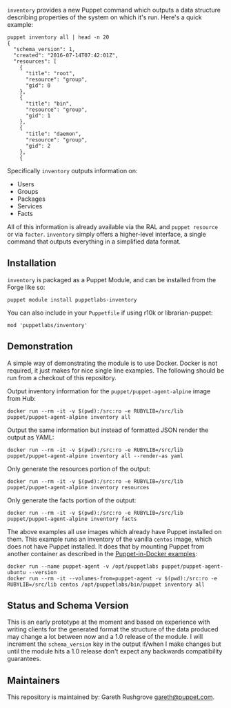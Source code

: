 `inventory` provides a new Puppet command which outputs a data structure
describing properties of the system on which it's run. Here's a quick
example:

```
puppet inventory all | head -n 20
{
  "schema_version": 1,
  "created": "2016-07-14T07:42:01Z",
  "resources": [
    {
      "title": "root",
      "resource": "group",
      "gid": 0
    },
    {
      "title": "bin",
      "resource": "group",
      "gid": 1
    },
    {
      "title": "daemon",
      "resource": "group",
      "gid": 2
    },
    {
```

Specifically `inventory` outputs information on:

* Users
* Groups
* Packages
* Services
* Facts

All of this information is already available via the RAL and `puppet
resource` or via `facter`. `inventory` simply offers a higher-level
interface, a single command that outputs everything in a simplified data
format.


## Installation

`inventory` is packaged as a Puppet Module, and can be installed from
the Forge like so:

    puppet module install puppetlabs-inventory

You can also include in your `Puppetfile` if using r10k or
librarian-puppet:

    mod 'puppetlabs/inventory'


## Demonstration

A simple way of demonstrating the module is to use Docker. Docker is
not required, it just makes for nice single line examples. The following
should be run from a checkout of this repository.


Output inventory information for the `puppet/puppet-agent-alpine` image
from Hub:

    docker run --rm -it -v $(pwd):/src:ro -e RUBYLIB=/src/lib puppet/puppet-agent-alpine inventory all

Output the same information but instead of formatted JSON render the
output as YAML:

    docker run --rm -it -v $(pwd):/src:ro -e RUBYLIB=/src/lib puppet/puppet-agent-alpine inventory all --render-as yaml

Only generate the resources portion of the output:

    docker run --rm -it -v $(pwd):/src:ro -e RUBYLIB=/src/lib puppet/puppet-agent-alpine inventory resources

Only generate the facts portion of the output:

    docker run --rm -it -v $(pwd):/src:ro -e RUBYLIB=/src/lib puppet/puppet-agent-alpine inventory facts

The above examples all use images which already have Puppet installed on
them. This example runs an inventory of the vanilla `centos` image,
which does not have Puppet installed. It does that by mounting Puppet
from another container as described in the [Puppet-in-Docker
examples](https://github.com/puppetlabs/puppet-in-docker-examples/tree/master/puppet-at-runtime):

    docker run --name puppet-agent -v /opt/puppetlabs puppet/puppet-agent-ubuntu --version
    docker run --rm -it --volumes-from=puppet-agent -v $(pwd):/src:ro -e RUBYLIB=/src/lib centos /opt/puppetlabs/bin/puppet inventory all


## Status and Schema Version

This is an early prototype at the moment and based on experience with
writing clients for the generated format the structure of the data
produced may change a lot between now and a 1.0 release of the module. I
will increment the `schema_version` key in the output if/when I make
changes but until the module hits a 1.0 release don't expect any
backwards compatibility guarantees.


## Maintainers

This repository is maintained by: Gareth Rushgrove <gareth@puppet.com>.
